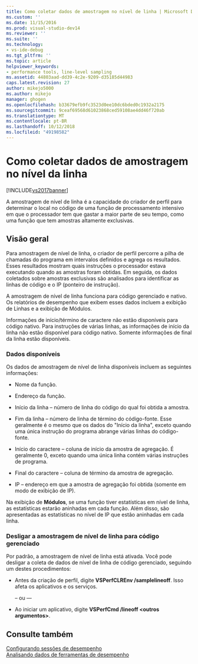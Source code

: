 ```yaml
---
title: Como coletar dados de amostragem no nível de linha | Microsoft Docs
ms.custom: ''
ms.date: 11/15/2016
ms.prod: visual-studio-dev14
ms.reviewer: ''
ms.suite: ''
ms.technology:
- vs-ide-debug
ms.tgt_pltfrm: ''
ms.topic: article
helpviewer_keywords:
- performance tools, line-level sampling
ms.assetid: 44803aad-dd39-4c2e-9209-d35185d44983
caps.latest.revision: 27
author: mikejo5000
ms.author: mikejo
manager: ghogen
ms.openlocfilehash: b33679efb9fc3523d0ee10dc6bded0c1932a2175
ms.sourcegitcommit: 9ceaf69568d61023868ced59108ae4dd46f720ab
ms.translationtype: MT
ms.contentlocale: pt-BR
ms.lasthandoff: 10/12/2018
ms.locfileid: "49198582"
---
```

# <a name="how-to-collect-line-level-sampling-data"></a>Como coletar dados de amostragem no nível da linha
[!INCLUDE[vs2017banner](../includes/vs2017banner.md)]

A amostragem de nível de linha é a capacidade do criador de perfil para determinar o local no código de uma função de processamento intensivo em que o processador tem que gastar a maior parte de seu tempo, como uma função que tem amostras altamente exclusivas.  
  
## <a name="overview"></a>Visão geral  
 Para amostragem de nível de linha, o criador de perfil percorre a pilha de chamadas do programa em intervalos definidos e agrega os resultados. Esses resultados mostram quais instruções o processador estava executando quando as amostras foram obtidas. Em seguida, os dados coletados sobre amostras exclusivas são analisados para identificar as linhas de código e o IP (ponteiro de instrução).  
  
 A amostragem de nível de linha funciona para código gerenciado e nativo. Os relatórios de desempenho que exibem esses dados incluem a exibição de Linhas e a exibição de Módulos.  
  
 Informações de início/término de caractere não estão disponíveis para código nativo. Para instruções de várias linhas, as informações de início da linha não estão disponível para código nativo. Somente informações de final da linha estão disponíveis.  
  
### <a name="available-data"></a>Dados disponíveis  
 Os dados de amostragem de nível de linha disponíveis incluem as seguintes informações:  
  
-   Nome da função.  
  
-   Endereço da função.  
  
-   Início da linha – número de linha do código do qual foi obtida a amostra.  
  
-   Fim da linha – número de linha de término do código-fonte. Esse geralmente é o mesmo que os dados do "Início da linha", exceto quando uma única instrução do programa abrange várias linhas do código-fonte.  
  
-   Início do caractere – coluna de início da amostra de agregação. É geralmente 0, exceto quando uma única linha contém várias instruções de programa.  
  
-   Final do caractere – coluna de término da amostra de agregação.  
  
-   IP – endereço em que a amostra de agregação foi obtida (somente em modo de exibição de IP).  
  
 Na exibição de **Módulos**, se uma função tiver estatísticas em nível de linha, as estatísticas estarão aninhadas em cada função. Além disso, são apresentadas as estatísticas no nível de IP que estão aninhadas em cada linha.  
  
### <a name="turn-off-line-level-sampling-for-managed-code"></a>Desligar a amostragem de nível de linha para código gerenciado  
 Por padrão, a amostragem de nível de linha está ativada. Você pode desligar a coleta de dados de nível de linha de código gerenciado, seguindo um destes procedimentos:  
  
-   Antes da criação de perfil, digite **VSPerfCLREnv /samplelineoff**. Isso afeta os aplicativos e os serviços.  
  
     – ou —  
  
-   Ao iniciar um aplicativo, digite **VSPerfCmd /lineoff \<outros argumentos>**.  
  
## <a name="see-also"></a>Consulte também  
 [Configurando sessões de desempenho](../profiling/configuring-performance-sessions.md)   
 [Analisando dados de ferramentas de desempenho](../profiling/analyzing-performance-tools-data.md)




